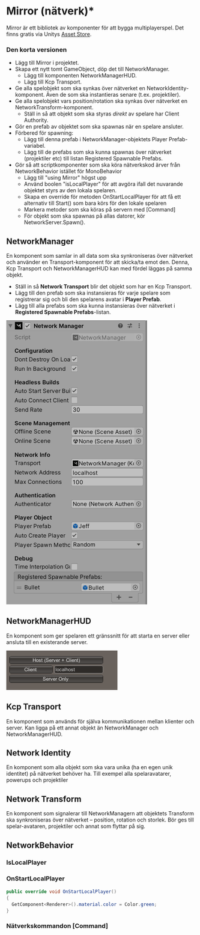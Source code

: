 # Mirror (nätverk)\*

Mirror är ett bibliotek av komponenter för att bygga multiplayerspel. Det finns gratis via Unitys [Asset Store](../andra-funktioner/asset-store.md).

### Den korta versionen

* Lägg till Mirror i projektet.
* Skapa ett nytt tomt GameObject, döp det till NetworkManager.
  * Lägg till komponenten NetworkManagerHUD.
  * Lägg till Kcp Transport.
* Ge alla spelobjekt som ska synkas över nätverket en NetworkIdentity-komponent. Även de som ska instantieras senare (t.ex. projektiler).
* Ge alla spelobjekt vars position/rotation ska synkas över nätverket en NetworkTransform-komponent.
  * Ställ in så att objekt som ska styras _direkt_ av spelare har Client Authority.
* Gör en prefab av objektet som ska spawnas när en spelare ansluter.
* Förbered för spawning:
  * Lägg till denna prefab i NetworkManager-objektets Player Prefab-variabel.
  * Lägg till de prefabs som ska kunna spawnas över nätverket (projektiler etc) till listan Registered Spawnable Prefabs.
* Gör så att scriptkomponenter som ska köra nätverkskod ärver från NetworkBehavior istället för MonoBehavior
  * Lägg till "using Mirror" högst upp
  * Använd boolen "isLocalPlayer" för att avgöra ifall det nuvarande objektet styrs av den lokala spelaren.
  * Skapa en override för metoden OnStartLocalPlayer för att få ett alternativ till Start() som bara körs för den lokale spelaren
  * Markera metoder som ska köras på servern med \[Command]
  * För objekt som ska spawnas på allas datorer, kör NetworkServer.Spawn().

## NetworkManager

En komponent som samlar in all data som ska synkroniseras över nätverket och använder en Transport-komponent för att skicka/ta emot den. Denna, Kcp Transport och NetworkManagerHUD kan med fördel läggas på samma objekt.

* Ställ in så **Network Transport** blir det objekt som har en Kcp Transport.
* Lägg till den prefab som ska instansieras för varje spelare som registrerar sig och bli den spelarens avatar i **Player Prefab**.
* Lägg till alla prefabs som ska kunna instansieras över nätverket i **Registered Spawnable Prefabs**-listan.

![](<../.gitbook/assets/image (2).png>)

## NetworkManagerHUD

En komponent som ger spelaren ett gränssnitt för att starta en server eller ansluta till en existerande server.

![](../.gitbook/assets/image.png)

## Kcp Transport

En komponent som används för själva kommunikationen mellan klienter och server. Kan ligga på ett annat objekt än NetworkManager och NetworkManagerHUD.

## Network Identity

En komponent som alla objekt som ska vara unika (ha en egen unik identitet) på nätverket behöver ha. Till exempel alla spelaravatarer, powerups och projektiler

## Network Transform

En komponent som signalerar till NetworkManagern att objektets Transform ska synkroniseras över nätverket – position, rotation och storlek. Bör ges till spelar-avataren, projektiler och annat som flyttar på sig.

## NetworkBehavior



### IsLocalPlayer

### OnStartLocalPlayer

```csharp
public override void OnStartLocalPlayer()
{
  GetComponent<Renderer>().material.color = Color.green;
}
```

### Nätverkskommandon \[Command]

